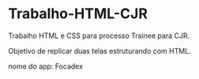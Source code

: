 # Trabalho-HTML-CJR

Trabalho HTML e CSS para processo Trainee para CJR.

Objetivo de replicar duas telas estruturando com HTML.

nome do app: Focadex

